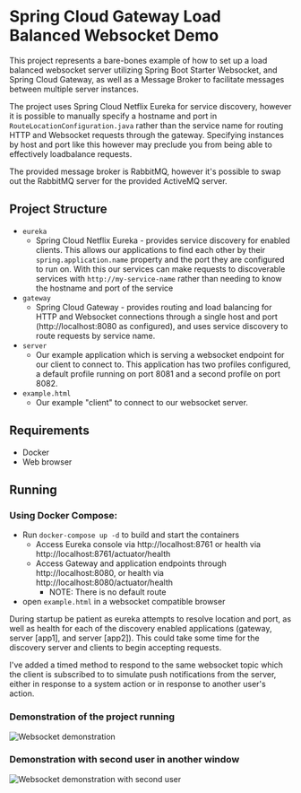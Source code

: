 # Spring Cloud Gateway Load Balanced Websocket Demo

This project represents a bare-bones example of how to set up a load balanced websocket server utilizing Spring Boot Starter Websocket, and Spring Cloud Gateway, as well as a Message Broker to facilitate messages between multiple server instances.

The project uses Spring Cloud Netflix Eureka for service discovery, however it is possible to manually specify a hostname and port in `RouteLocationConfiguration.java` rather than the service name for routing HTTP and Websocket requests through the gateway. Specifying instances by host and port like this however may preclude you from being able to effectively loadbalance requests.

The provided message broker is RabbitMQ, however it's possible to swap out the RabbitMQ server for the provided ActiveMQ server.

## Project Structure
- `eureka`
    - Spring Cloud Netflix Eureka - provides service discovery for enabled clients. This allows our applications to find each other by their `spring.application.name` property and the port they are configured to run on. With this our services can make requests to discoverable services with `http://my-service-name` rather than needing to know the hostname and port of the service
- `gateway`
    - Spring Cloud Gateway - provides routing and load balancing for HTTP and Websocket connections through a single host and port (http://localhost:8080 as configured), and uses service discovery to route requests by service name.
- `server`
    - Our example application which is serving a websocket endpoint for our client to connect to. This application has two profiles configured, a default profile running on port 8081 and a second profile on port 8082.
- `example.html`
    - Our example "client" to connect to our websocket server.

## Requirements
- Docker
- Web browser

## Running
### Using Docker Compose:
- Run `docker-compose up -d` to build and start the containers
  - Access Eureka console via http://localhost:8761 or health via http://localhost:8761/actuator/health
  - Access Gateway and application endpoints through http://localhost:8080, or health via http://localhost:8080/actuator/health
    - NOTE: There is no default route
- open `example.html` in a websocket compatible browser

During startup be patient as eureka attempts to resolve location and port, as well as health for each of the discovery enabled applications (gateway, server [app1], and server [app2]). This could take some time for the discovery server and clients to begin accepting requests.

I've added a timed method to respond to the same websocket topic which the client is subscribed to to simulate push notifications from the server, either in response to a system action or in response to another user's action.

### Demonstration of the project running
![Websocket demonstration](https://github.com/{jmlw}/{websocket-spring-gateway-demo}/raw/master/ws-demo-1.gif)

### Demonstration with second user in another window
![Websocket demonstration with second user](https://github.com/{jmlw}/{websocket-spring-gateway-demo}/raw/master/ws-demo-2.gif)
